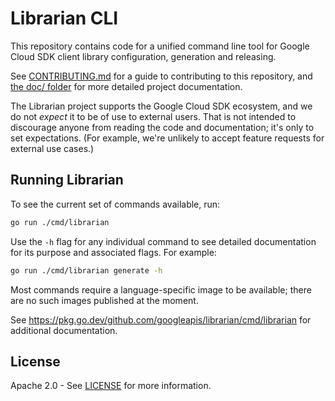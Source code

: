 # Librarian CLI

This repository contains code for a unified command line tool for
Google Cloud SDK client library configuration, generation and releasing.

See [CONTRIBUTING.md](CONTRIBUTING.md) for a guide to contributing to this repository,
and [the doc/ folder](doc/) for more detailed project documentation.

The Librarian project supports the Google Cloud SDK ecosystem, and
we do not *expect* it to be of use to external users. That is not
intended to discourage anyone from reading the code and documentation;
it's only to set expectations. (For example, we're unlikely to accept
feature requests for external use cases.)

## Running Librarian

To see the current set of commands available, run:

```sh
go run ./cmd/librarian
```

Use the `-h` flag for any individual command to see detailed
documentation for its purpose and associated flags. For example:

```sh
go run ./cmd/librarian generate -h
```

Most commands require a language-specific image to be available;
there are no such images published at the moment.

See https://pkg.go.dev/github.com/googleapis/librarian/cmd/librarian for
additional documentation.

## License

Apache 2.0 - See [LICENSE] for more information.

[contributing]: CONTRIBUTING.md
[license]: LICENSE
